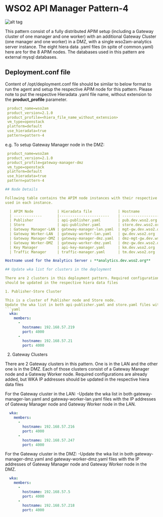 # WSO2 API Manager Pattern-4

![alt tag](https://github.com/rmsamitha/puppet-apim/blob/v2.1.0/wso2am/patterns/design/am-2.1.0-pattern-4.png)

This pattern consist of a fully distributed APIM setup (including a Gateway cluster of one manager and one worker)
with an additional Gateway Cluster (one manager and one worker) in a DMZ, with a single
wso2am-analytics server instance. The eight hiera data .yaml files (in spite of  common.yaml) here are for the 8 APIM nodes.
 The databases used in this pattern are external mysql databases.

## Deployment.conf file

Content of /opt/deployment.conf file should be similar to below format to run the agent and setup the respective APIM
 node for this pattern. Please note to put the respective Hieradata .yaml file name, without extension to the
 **product_profile** parameter.

```yaml
 product_name=wso2am
 product_version=2.1.0
 product_profile=<hiera_file_name_without_extension>
 vm_type=openstack
 platform=default
 use_hieradata=true
 pattern=pattern-4
```
e.g. To setup Gateway Manager node in the DMZ:

```yaml
 product_name=wso2am
 product_version=2.1.0
 product_profile=gateway-manager-dmz
 vm_type=openstack
 platform=default
 use_hieradata=true
 pattern=pattern-4

## Node Details

Following table contains the APIM node instances with their respective hiera data .yaml file names and the host names
used in each instance.

  | APIM Node           | Hieradata file            | Hostname                 |
  | -------------       |-----------------------    | ------------------       |
  | Publisher           | api-publisher.yaml        | pub.dev.wso2.org         |
  | Store               | api-publisher.yaml        | store.dev.wso2.org       |
  | Gateway Manager-LAN | gateway-manager-lan.yaml  | mgt-gw.dev.wso2.org      |
  | Gateway Worker-LAN  | gateway-worker-lan.yaml   | gw.dev.wso2.org          |
  | Gateway Manager-DMZ | gateway-manager-dmz.yaml  | dmz-mgt-gw.dev.wso2.org  |
  | Gateway Worker-DMZ  | gateway-worker-dmz.yaml   | dmz-gw.dev.wso2.org      |
  | Key Manager         | api-key-manager.yaml      | km.dev.wso2.org          |
  | Traffic Manager     | traffic-manager.yaml      | tm.dev.wso2.org          |

Hostname used for the Analytics Server : **analytics.dev.wso2.org**

## Update wka list for clusters in the deployment

There are 2 clusters in this deployment pattern. Required configurations are already added, but WKA IP addresses
should be updated in the respective hiera data files

1. Publisher-Store Cluster

This is a cluster of Publisher node and Store node.
Update the wka list in both api-publisher.yaml and store.yaml files with the IP addresses of Publisher and Store nodes.
```yaml
  wka:
    members:
      -
        hostname: 192.168.57.219
        port: 4000
      -
        hostname: 192.168.57.21
        port: 4000
```
2. Gateway Clusters

There are 2 Gateway clusters in this pattern. One is in the LAN and the other one is in the DMZ. Each of those clusters consist of a Gateway Manager node and a Gateway Worker node.
Required configurations are already added, but WKA IP addresses should be updated in the respective hiera data files

For the Gateway cluster in the LAN:
-Update the wka list in both gateway-manager-lan.yaml and gateway-worker-lan.yaml files with the IP addresses of Gateway Manager node and Gateway Worker node in the LAN.

```yaml
  wka:
    members:
      -
        hostname: 192.168.57.216
        port: 4000
      -
        hostname: 192.168.57.247
        port: 4000
```

For the Gateway cluster in the DMZ:
-Update the wka list in both gateway-manager-dmz.yaml and gateway-worker-dmz.yaml files with the IP addresses of Gateway Manager node and Gateway Worker node in the DMZ.

```yaml
  wka:
    members:
      -
        hostname: 192.168.57.5
        port: 4000
      -
        hostname: 192.168.57.218
        port: 4000
```

